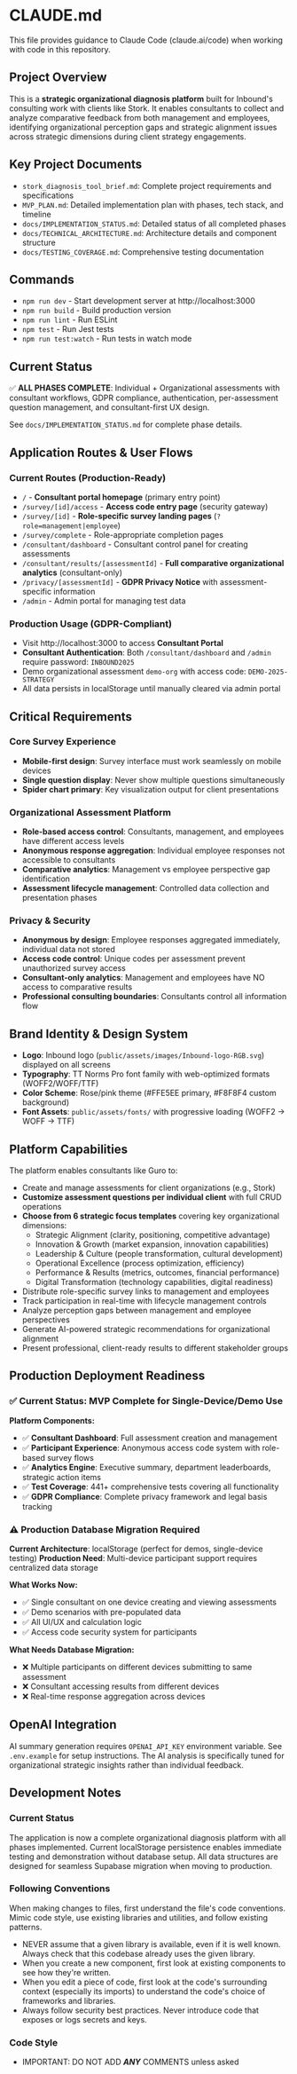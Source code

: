 # CLAUDE.md

This file provides guidance to Claude Code (claude.ai/code) when working with code in this repository.

## Project Overview

This is a **strategic organizational diagnosis platform** built for Inbound's consulting work with clients like Stork. It enables consultants to collect and analyze comparative feedback from both management and employees, identifying organizational perception gaps and strategic alignment issues across strategic dimensions during client strategy engagements.

## Key Project Documents

- `stork_diagnosis_tool_brief.md`: Complete project requirements and specifications  
- `MVP_PLAN.md`: Detailed implementation plan with phases, tech stack, and timeline
- `docs/IMPLEMENTATION_STATUS.md`: Detailed status of all completed phases
- `docs/TECHNICAL_ARCHITECTURE.md`: Architecture details and component structure
- `docs/TESTING_COVERAGE.md`: Comprehensive testing documentation

## Commands

- `npm run dev` - Start development server at http://localhost:3000
- `npm run build` - Build production version
- `npm run lint` - Run ESLint
- `npm test` - Run Jest tests
- `npm run test:watch` - Run tests in watch mode

## Current Status

✅ **ALL PHASES COMPLETE**: Individual + Organizational assessments with consultant workflows, GDPR compliance, authentication, per-assessment question management, and consultant-first UX design.

See `docs/IMPLEMENTATION_STATUS.md` for complete phase details.

## Application Routes & User Flows

### Current Routes (Production-Ready)
- `/` - **Consultant portal homepage** (primary entry point)
- `/survey/[id]/access` - **Access code entry page** (security gateway)
- `/survey/[id]` - **Role-specific survey landing pages** (`?role=management|employee`)
- `/survey/complete` - Role-appropriate completion pages
- `/consultant/dashboard` - Consultant control panel for creating assessments
- `/consultant/results/[assessmentId]` - **Full comparative organizational analytics** (consultant-only)
- `/privacy/[assessmentId]` - **GDPR Privacy Notice** with assessment-specific information
- `/admin` - Admin portal for managing test data

### Production Usage (GDPR-Compliant)
- Visit http://localhost:3000 to access **Consultant Portal**
- **Consultant Authentication**: Both `/consultant/dashboard` and `/admin` require password: `INBOUND2025`
- Demo organizational assessment `demo-org` with access code: `DEMO-2025-STRATEGY`
- All data persists in localStorage until manually cleared via admin portal

## Critical Requirements

### Core Survey Experience
- **Mobile-first design**: Survey interface must work seamlessly on mobile devices
- **Single question display**: Never show multiple questions simultaneously
- **Spider chart primary**: Key visualization output for client presentations

### Organizational Assessment Platform
- **Role-based access control**: Consultants, management, and employees have different access levels
- **Anonymous response aggregation**: Individual employee responses not accessible to consultants
- **Comparative analytics**: Management vs employee perspective gap identification
- **Assessment lifecycle management**: Controlled data collection and presentation phases

### Privacy & Security
- **Anonymous by design**: Employee responses aggregated immediately, individual data not stored
- **Access code control**: Unique codes per assessment prevent unauthorized survey access
- **Consultant-only analytics**: Management and employees have NO access to comparative results
- **Professional consulting boundaries**: Consultants control all information flow

## Brand Identity & Design System
- **Logo**: Inbound logo (`public/assets/images/Inbound-logo-RGB.svg`) displayed on all screens
- **Typography**: TT Norms Pro font family with web-optimized formats (WOFF2/WOFF/TTF)
- **Color Scheme**: Rose/pink theme (#FFE5EE primary, #F8F8F4 custom background)
- **Font Assets**: `public/assets/fonts/` with progressive loading (WOFF2 → WOFF → TTF)

## Platform Capabilities

The platform enables consultants like Guro to:
- Create and manage assessments for client organizations (e.g., Stork)
- **Customize assessment questions per individual client** with full CRUD operations
- **Choose from 6 strategic focus templates** covering key organizational dimensions:
  - Strategic Alignment (clarity, positioning, competitive advantage)
  - Innovation & Growth (market expansion, innovation capabilities)
  - Leadership & Culture (people transformation, cultural development)
  - Operational Excellence (process optimization, efficiency)
  - Performance & Results (metrics, outcomes, financial performance)
  - Digital Transformation (technology capabilities, digital readiness)
- Distribute role-specific survey links to management and employees
- Track participation in real-time with lifecycle management controls
- Analyze perception gaps between management and employee perspectives
- Generate AI-powered strategic recommendations for organizational alignment
- Present professional, client-ready results to different stakeholder groups

## Production Deployment Readiness

### ✅ Current Status: MVP Complete for Single-Device/Demo Use
**Platform Components:**
- ✅ **Consultant Dashboard**: Full assessment creation and management
- ✅ **Participant Experience**: Anonymous access code system with role-based survey flows
- ✅ **Analytics Engine**: Executive summary, department leaderboards, strategic action items
- ✅ **Test Coverage**: 441+ comprehensive tests covering all functionality
- ✅ **GDPR Compliance**: Complete privacy framework and legal basis tracking

### ⚠️ Production Database Migration Required
**Current Architecture**: localStorage (perfect for demos, single-device testing)
**Production Need**: Multi-device participant support requires centralized data storage

**What Works Now:**
- ✅ Single consultant on one device creating and viewing assessments
- ✅ Demo scenarios with pre-populated data
- ✅ All UI/UX and calculation logic
- ✅ Access code security system for participants

**What Needs Database Migration:**
- ❌ Multiple participants on different devices submitting to same assessment
- ❌ Consultant accessing results from different devices
- ❌ Real-time response aggregation across devices

## OpenAI Integration
AI summary generation requires `OPENAI_API_KEY` environment variable. See `.env.example` for setup instructions. The AI analysis is specifically tuned for organizational strategic insights rather than individual feedback.

## Development Notes

### Current Status
The application is now a complete organizational diagnosis platform with all phases implemented. Current localStorage persistence enables immediate testing and demonstration without database setup. All data structures are designed for seamless Supabase migration when moving to production.

### Following Conventions
When making changes to files, first understand the file's code conventions. Mimic code style, use existing libraries and utilities, and follow existing patterns.
- NEVER assume that a given library is available, even if it is well known. Always check that this codebase already uses the given library.
- When you create a new component, first look at existing components to see how they're written.
- When you edit a piece of code, first look at the code's surrounding context (especially its imports) to understand the code's choice of frameworks and libraries.
- Always follow security best practices. Never introduce code that exposes or logs secrets and keys.

### Code Style
- IMPORTANT: DO NOT ADD ***ANY*** COMMENTS unless asked